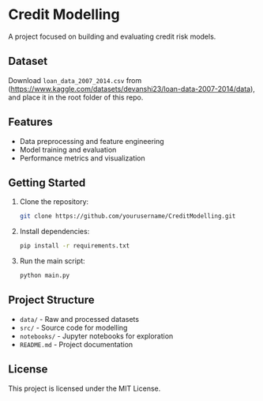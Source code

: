 # Credit Modelling

A project focused on building and evaluating credit risk models.

## Dataset

Download `loan_data_2007_2014.csv` from
(https://www.kaggle.com/datasets/devanshi23/loan-data-2007-2014/data),
and place it in the root folder of this repo.

## Features

- Data preprocessing and feature engineering
- Model training and evaluation
- Performance metrics and visualization

## Getting Started

1. Clone the repository:
   ```bash
   git clone https://github.com/yourusername/CreditModelling.git
   ```
2. Install dependencies:
   ```bash
   pip install -r requirements.txt
   ```
3. Run the main script:
   ```bash
   python main.py
   ```

## Project Structure

- `data/` - Raw and processed datasets
- `src/` - Source code for modelling
- `notebooks/` - Jupyter notebooks for exploration
- `README.md` - Project documentation

## License

This project is licensed under the MIT License.
